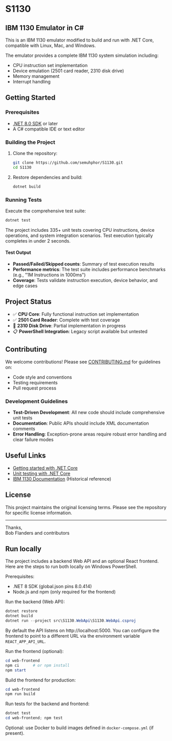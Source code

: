 S1130
=====

## IBM 1130 Emulator in C#

This is an IBM 1130 emulator modified to build and run with .NET Core, compatible with Linux, Mac, and Windows. 

The emulator provides a complete IBM 1130 system simulation including:
- CPU instruction set implementation
- Device emulation (2501 card reader, 2310 disk drive)
- Memory management
- Interrupt handling

## Getting Started

### Prerequisites

- [.NET 8.0 SDK](https://dotnet.microsoft.com/download) or later
- A C# compatible IDE or text editor

### Building the Project

1. Clone the repository:
   ```bash
   git clone https://github.com/semuhphor/S1130.git
   cd S1130
   ```

2. Restore dependencies and build:
   ```bash
   dotnet build
   ```

### Running Tests

Execute the comprehensive test suite:
```bash
dotnet test
```

The project includes 335+ unit tests covering CPU instructions, device operations, and system integration scenarios. Test execution typically completes in under 2 seconds.

#### Test Output
- **Passed/Failed/Skipped counts**: Summary of test execution results
- **Performance metrics**: The test suite includes performance benchmarks (e.g., "1M Instructions in 1000ms")
- **Coverage**: Tests validate instruction execution, device behavior, and edge cases

## Project Status

- ✅ **CPU Core**: Fully functional instruction set implementation
- ✅ **2501 Card Reader**: Complete with test coverage
- 🚧 **2310 Disk Drive**: Partial implementation in progress
- 📋 **PowerShell Integration**: Legacy script available but untested

## Contributing

We welcome contributions! Please see [CONTRIBUTING.md](CONTRIBUTING.md) for guidelines on:
- Code style and conventions  
- Testing requirements
- Pull request process

### Development Guidelines

- **Test-Driven Development**: All new code should include comprehensive unit tests
- **Documentation**: Public APIs should include XML documentation comments
- **Error Handling**: Exception-prone areas require robust error handling and clear failure modes

## Useful Links

- [Getting started with .NET Core](https://www.microsoft.com/net/core)
- [Unit testing with .NET Core](https://docs.microsoft.com/en-us/dotnet/articles/core/testing/unit-testing-with-dotnet-test)
- [IBM 1130 Documentation](https://en.wikipedia.org/wiki/IBM_1130) (Historical reference)

## License

This project maintains the original licensing terms. Please see the repository for specific license information.

---

Thanks,  
Bob Flanders and contributors

## Run locally

The project includes a backend Web API and an optional React frontend. Here are the steps to run both locally on Windows PowerShell.

Prerequisites:
- .NET 8 SDK (global.json pins 8.0.414)
- Node.js and npm (only required for the frontend)

Run the backend (Web API):

```powershell
dotnet restore
dotnet build
dotnet run --project src\S1130.WebApi\S1130.WebApi.csproj
```

By default the API listens on http://localhost:5000. You can configure the frontend to point to a different URL via the environment variable `REACT_APP_API_URL`.

Run the frontend (optional):

```powershell
cd web-frontend
npm ci      # or npm install
npm start
```

Build the frontend for production:

```powershell
cd web-frontend
npm run build
```

Run tests for the backend and frontend:

```powershell
dotnet test
cd web-frontend; npm test
```

Optional: use Docker to build images defined in `docker-compose.yml` (if present).
